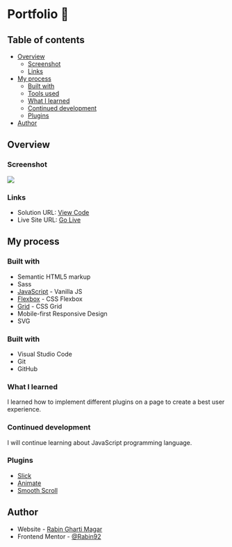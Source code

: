 # Portfolio :open_file_folder:

## Table of contents

- [Overview](#overview)
  - [Screenshot](#screenshot)
  - [Links](#links)
- [My process](#my-process)
  - [Built with](#built-with)
  - [Tools used](#tools-used)
  - [What I learned](#what-i-learned)
  - [Continued development](#continued-development)
  - [Plugins](#Plugins)
- [Author](#author)

## Overview

### Screenshot

![](./images/screenshot.png)

### Links

- Solution URL: [View Code](https://github.com/Rabin92/rabingm.dev)
- Live Site URL: [Go Live](https://www.rabingm.dev/)

## My process

### Built with

- Semantic HTML5 markup
- Sass
- [JavaScript](https://javascript.info) - Vanilla JS
- [Flexbox](https://css-tricks.com/snippets/css/a-guide-to-flexbox/) - CSS Flexbox
- [Grid](https://css-tricks.com/snippets/css/complete-guide-grid/) - CSS Grid
- Mobile-first Responsive Design
- SVG

### Built with

- Visual Studio Code
- Git
- GitHub

### What I learned

I learned how to implement different plugins on a page to create a best user experience.

### Continued development

I will continue learning about JavaScript programming language.

### Plugins

- [Slick](https://kenwheeler.github.io/slick/)
- [Animate](https://animate.style)
- [Smooth Scroll](https://github.com/cferdinandi/smooth-scroll)

## Author

- Website - [Rabin Gharti Magar](https://www.rabingm.dev/)
- Frontend Mentor - [@Rabin92](https://www.frontendmentor.io/profile/Rabin92)
